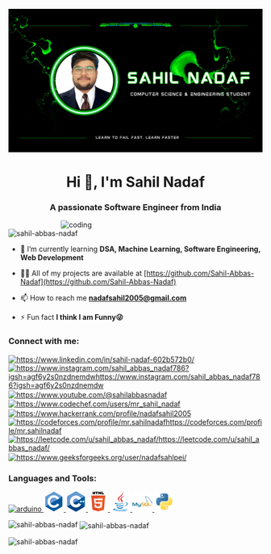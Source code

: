![logo](https://github.com/Sahil-Abbas-Nadaf/Sahil-Abbas-Nadaf/blob/main/Github%20Banner.png)
<h1 align="center">Hi 👋, I'm Sahil Nadaf</h1>
<h3 align="center">A passionate Software Engineer from India</h3>

<img align="right" alt="coding" width="400" src="https://user-images.githubusercontent.com/55389276/140866485-8fb1c876-9a8f-4d6a-98dc-08c4981eaf70.gif">

<p align="left"> <img src="https://komarev.com/ghpvc/?username=sahil-abbas-nadaf&label=Profile%20views&color=0e75b6&style=flat" alt="sahil-abbas-nadaf" /> </p>

- 🌱 I’m currently learning **DSA, Machine Learning, Software Engineering, Web Development**

- 👨‍💻 All of my projects are available at [https://github.com/Sahil-Abbas-Nadaf](https://github.com/Sahil-Abbas-Nadaf)

- 📫 How to reach me **nadafsahil2005@gmail.com**

- ⚡ Fun fact **I think I am Funny😜**

<h3 align="left">Connect with me:</h3>
<p align="left">
<a href="https://linkedin.com/in/https://www.linkedin.com/in/sahil-nadaf-602b572b0/" target="blank"><img align="center" src="https://raw.githubusercontent.com/rahuldkjain/github-profile-readme-generator/master/src/images/icons/Social/linked-in-alt.svg" alt="https://www.linkedin.com/in/sahil-nadaf-602b572b0/" height="30" width="40" /></a>
<a href="https://instagram.com/https://www.instagram.com/sahil_abbas_nadaf786?igsh=agf6y2s0nzdnemdwhttps://www.instagram.com/sahil_abbas_nadaf786?igsh=agf6y2s0nzdnemdw" target="blank"><img align="center" src="https://raw.githubusercontent.com/rahuldkjain/github-profile-readme-generator/master/src/images/icons/Social/instagram.svg" alt="https://www.instagram.com/sahil_abbas_nadaf786?igsh=agf6y2s0nzdnemdwhttps://www.instagram.com/sahil_abbas_nadaf786?igsh=agf6y2s0nzdnemdw" height="30" width="40" /></a>
<a href="https://www.youtube.com/c/https://www.youtube.com/@sahilabbasnadaf" target="blank"><img align="center" src="https://raw.githubusercontent.com/rahuldkjain/github-profile-readme-generator/master/src/images/icons/Social/youtube.svg" alt="https://www.youtube.com/@sahilabbasnadaf" height="30" width="40" /></a>
<a href="https://www.codechef.com/users/https://www.codechef.com/users/mr_sahil_nadaf" target="blank"><img align="center" src="https://cdn.jsdelivr.net/npm/simple-icons@3.1.0/icons/codechef.svg" alt="https://www.codechef.com/users/mr_sahil_nadaf" height="30" width="40" /></a>
<a href="https://www.hackerrank.com/https://www.hackerrank.com/profile/nadafsahil2005" target="blank"><img align="center" src="https://raw.githubusercontent.com/rahuldkjain/github-profile-readme-generator/master/src/images/icons/Social/hackerrank.svg" alt="https://www.hackerrank.com/profile/nadafsahil2005" height="30" width="40" /></a>
<a href="https://codeforces.com/profile/https://codeforces.com/profile/mr.sahilnadafhttps://codeforces.com/profile/mr.sahilnadaf" target="blank"><img align="center" src="https://raw.githubusercontent.com/rahuldkjain/github-profile-readme-generator/master/src/images/icons/Social/codeforces.svg" alt="https://codeforces.com/profile/mr.sahilnadafhttps://codeforces.com/profile/mr.sahilnadaf" height="30" width="40" /></a>
<a href="https://www.leetcode.com/https://leetcode.com/u/sahil_abbas_nadaf/https://leetcode.com/u/sahil_abbas_nadaf/" target="blank"><img align="center" src="https://raw.githubusercontent.com/rahuldkjain/github-profile-readme-generator/master/src/images/icons/Social/leet-code.svg" alt="https://leetcode.com/u/sahil_abbas_nadaf/https://leetcode.com/u/sahil_abbas_nadaf/" height="30" width="40" /></a>
<a href="https://auth.geeksforgeeks.org/user/https://www.geeksforgeeks.org/user/nadafsahlpei/" target="blank"><img align="center" src="https://raw.githubusercontent.com/rahuldkjain/github-profile-readme-generator/master/src/images/icons/Social/geeks-for-geeks.svg" alt="https://www.geeksforgeeks.org/user/nadafsahlpei/" height="30" width="40" /></a>
</p>

<h3 align="left">Languages and Tools:</h3>
<p align="left"> <a href="https://www.arduino.cc/" target="_blank" rel="noreferrer"> <img src="https://cdn.worldvectorlogo.com/logos/arduino-1.svg" alt="arduino" width="40" height="40"/> </a> <a href="https://www.cprogramming.com/" target="_blank" rel="noreferrer"> <img src="https://raw.githubusercontent.com/devicons/devicon/master/icons/c/c-original.svg" alt="c" width="40" height="40"/> </a> <a href="https://www.w3schools.com/cpp/" target="_blank" rel="noreferrer"> <img src="https://raw.githubusercontent.com/devicons/devicon/master/icons/cplusplus/cplusplus-original.svg" alt="cplusplus" width="40" height="40"/> </a> <a href="https://www.w3.org/html/" target="_blank" rel="noreferrer"> <img src="https://raw.githubusercontent.com/devicons/devicon/master/icons/html5/html5-original-wordmark.svg" alt="html5" width="40" height="40"/> </a> <a href="https://www.java.com" target="_blank" rel="noreferrer"> <img src="https://raw.githubusercontent.com/devicons/devicon/master/icons/java/java-original.svg" alt="java" width="40" height="40"/> </a> <a href="https://www.mysql.com/" target="_blank" rel="noreferrer"> <img src="https://raw.githubusercontent.com/devicons/devicon/master/icons/mysql/mysql-original-wordmark.svg" alt="mysql" width="40" height="40"/> </a> <a href="https://www.python.org" target="_blank" rel="noreferrer"> <img src="https://raw.githubusercontent.com/devicons/devicon/master/icons/python/python-original.svg" alt="python" width="40" height="40"/> </a> </p>

<p><img align="left" src="https://github-readme-stats.vercel.app/api/top-langs?username=sahil-abbas-nadaf&show_icons=true&locale=en&layout=compact" alt="sahil-abbas-nadaf" /></p>

<p>&nbsp;<img align="center" src="https://github-readme-stats.vercel.app/api?username=sahil-abbas-nadaf&show_icons=true&locale=en" alt="sahil-abbas-nadaf" /></p>

<p><img align="center" src="https://github-readme-streak-stats.herokuapp.com/?user=sahil-abbas-nadaf&" alt="sahil-abbas-nadaf" /></p>
